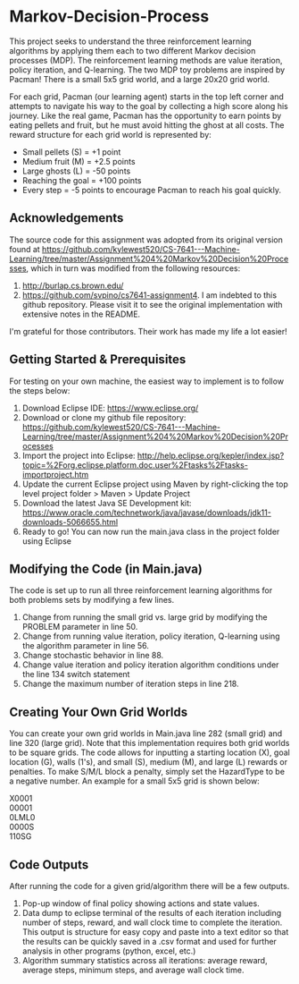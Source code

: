 # Markov-Decision-Process

This project seeks to understand the three reinforcement learning algorithms by applying them each to two different Markov decision processes (MDP). The reinforcement learning methods are value iteration, policy iteration, and Q-learning. The two MDP toy problems are inspired by Pacman! There is a small 5x5 grid world, and a large 20x20 grid world.

For each grid, Pacman (our learning agent) starts in the top left corner and attempts to navigate his way to the goal by collecting a high score along his journey. Like the real game, Pacman has the opportunity to earn points by eating pellets and fruit, but he must avoid hitting the ghost at all costs. The reward structure for each grid world is represented by:
- Small pellets (S) = +1 point
- Medium fruit (M) = +2.5 points
- Large ghosts (L) = -50 points
- Reaching the goal = +100 points
- Every step = -5 points to encourage Pacman to reach his goal quickly.

## Acknowledgements
The source code for this assignment was adopted from its original version found at https://github.com/kylewest520/CS-7641---Machine-Learning/tree/master/Assignment%204%20Markov%20Decision%20Processes, which in turn was modified from the following resources:
1. http://burlap.cs.brown.edu/
2. https://github.com/svpino/cs7641-assignment4. I am indebted to this github repository. Please visit it to see the original implementation with extensive notes in the README.

I'm grateful for those contributors. Their work has made my life a lot easier!


## Getting Started & Prerequisites
For testing on your own machine, the easiest way to implement is to follow the steps below:
1. Download Eclipse IDE: https://www.eclipse.org/
2. Download or clone my github file repository: https://github.com/kylewest520/CS-7641---Machine-Learning/tree/master/Assignment%204%20Markov%20Decision%20Processes
3. Import the project into Eclipse: http://help.eclipse.org/kepler/index.jsp?topic=%2Forg.eclipse.platform.doc.user%2Ftasks%2Ftasks-importproject.htm
4. Update the current Eclipse project using Maven by right-clicking the top level project folder > Maven > Update Project
5. Download the latest Java SE Development kit: https://www.oracle.com/technetwork/java/javase/downloads/jdk11-downloads-5066655.html
6. Ready to go! You can now run the main.java class in the project folder using Eclipse

## Modifying the Code (in Main.java)
The code is set up to run all three reinforcement learning algorithms for both problems sets by modifying a few lines.
1. Change from running the small grid vs. large grid by modifying the PROBLEM parameter in line 50.
2. Change from running value iteration, policy iteration, Q-learning using the algorithm parameter in line 56.
3. Change stochastic behavior in line 88.
4. Change value iteration and policy iteration algorithm conditions under the line 134 switch statement
5. Change the maximum number of iteration steps in line 218.

## Creating Your Own Grid Worlds
You can create your own grid worlds in Main.java line 282 (small grid) and line 320 (large grid). Note that this implementation requires both grid worlds to be square grids. The code allows for inputting a starting location (X), goal location (G), walls (1's), and small (S), medium (M), and large (L) rewards or penalties. To make S/M/L block a penalty, simply set the HazardType to be a negative number.
An example for a small 5x5 grid is shown below:

X0001  
00001  
0LML0  
0000S  
110SG

## Code Outputs
After running the code for a given grid/algorithm there will be a few outputs.
1. Pop-up window of final policy showing actions and state values.
2. Data dump to eclipse terminal of the results of each iteration including number of steps, reward, and wall clock time to complete the iteration. This output is structure for easy copy and paste into a text editor so that the results can be quickly saved in a .csv format and used for further analysis in other programs (python, excel, etc.)
3. Algorithm summary statistics across all iterations: average reward, average steps, minimum steps, and average wall clock time.
